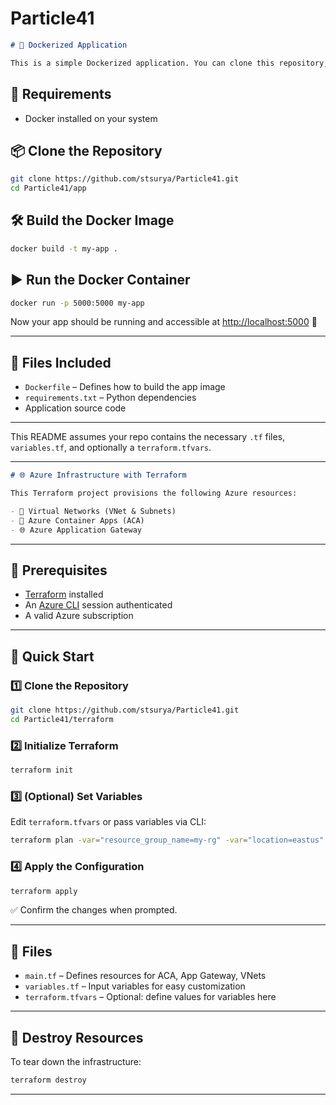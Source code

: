# Particle41

```markdown
# 🚀 Dockerized Application

This is a simple Dockerized application. You can clone this repository, build the Docker image, and run the container exposing port **5000**.
```

## 🧾 Requirements

- Docker installed on your system

## 📦 Clone the Repository

```bash
git clone https://github.com/stsurya/Particle41.git
cd Particle41/app
```

## 🛠️ Build the Docker Image

```bash
docker build -t my-app .
```

## ▶️ Run the Docker Container

```bash
docker run -p 5000:5000 my-app
```

Now your app should be running and accessible at [http://localhost:5000](http://localhost:5000) 🚀

---

## 📁 Files Included

- `Dockerfile` – Defines how to build the app image
- `requirements.txt` – Python dependencies
- Application source code

---

This README assumes your repo contains the necessary `.tf` files, `variables.tf`, and optionally a `terraform.tfvars`.

---

```markdown
# 🌐 Azure Infrastructure with Terraform

This Terraform project provisions the following Azure resources:

- 🧱 Virtual Networks (VNet & Subnets)
- 🚀 Azure Container Apps (ACA)
- 🌐 Azure Application Gateway
```

---

## 🧰 Prerequisites

- [Terraform](https://developer.hashicorp.com/terraform/downloads) installed
- An [Azure CLI](https://learn.microsoft.com/en-us/cli/azure/install-azure-cli) session authenticated
- A valid Azure subscription

---

## 🚀 Quick Start

### 1️⃣ Clone the Repository

```bash
git clone https://github.com/stsurya/Particle41.git
cd Particle41/terraform
```

### 2️⃣ Initialize Terraform

```bash
terraform init
```

### 3️⃣ (Optional) Set Variables

Edit `terraform.tfvars` or pass variables via CLI:

```bash
terraform plan -var="resource_group_name=my-rg" -var="location=eastus"
```

### 4️⃣ Apply the Configuration

```bash
terraform apply
```

✅ Confirm the changes when prompted.

---

## 📁 Files

- `main.tf` – Defines resources for ACA, App Gateway, VNets
- `variables.tf` – Input variables for easy customization
- `terraform.tfvars` – Optional: define values for variables here

---

## 🔄 Destroy Resources

To tear down the infrastructure:

```bash
terraform destroy
```

---
